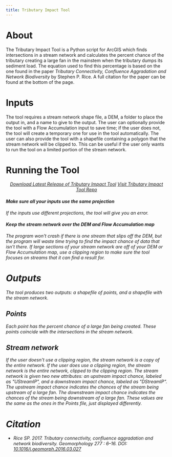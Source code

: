 ```yaml
---
title: Tributary Impact Tool
---
```


# About
The Tributary Impact Tool is a Python script for ArcGIS which finds intersections in a stream network and calculates the percent chance of the tributary creating a large fan in the mainstem when the tributary dumps its sediment load. The equation used to find this percentage is based on the one found in the paper *Tributary Connectivity, Confluence Aggradation and Network Biodiversity* by Stephen P. Rice. A full citation for the paper can be found at the bottom of the page.

# Inputs
The tool requires a stream network shape file, a DEM, a folder to place the output in, and a name to give to the output. The user can optionally provide the tool with a Flow Accumulation input to save time; if the user does not, the tool will create a temporary one for use in the tool automatically. The user can also provide the tool with a shapefile containing a polygon that the stream network will be clipped to. This can be useful if the user only wants to run the tool on a limited portion of the stream network.

# Running the Tool
<div align="center">
  <a class="button" href="https://github.com/Riverscapes/TributaryImpact/releases/latest"><i class="fa fa-github"/> Download Latest Release of Tributary Impact Tool</a>
  <a class="button" href="https://github.com/Riverscapes/TributaryImpact"><i class="fa fa-github"/> Visit Tributary Impact Tool Repo</a>  
</div>
  
#### Make sure all your inputs use the same projection
If the inputs use different projections, the tool will give you an error.
#### Keep the stream network over the DEM and Flow Accumulation map
The program won't crash if there is one stream that slips off the DEM, but the program will waste time trying to find the impact chance of data that isn't there. If large sections of your stream network are off of your DEM or Flow Accumulation map, use a clipping region to make sure the tool focuses on streams that it can find a result for.

# Outputs
The tool produces two outputs: a shapefile of points, and a shapefile with the stream network.

## Points
Each point has the percent chance of a large fan being created. These points coincide with the intersections in the stream network.

## Stream network
If the user doesn't use a clipping region, the stream network is a copy of the entire network. If the user does use a clipping region, the stream network is the entire network, clipped to the clipping region. The stream network is given two new attributes: an upstream impact chance, labeled as "UStreamIP", and a downstream impact chance, labeled as "DStreamIP". The upstream impact chance indicates the chances of the stream being upstream of a large fan. The downstream impact chance indicates the chances of the stream being downstream of a large fan. These values are the same as the ones in the Points file, just displayed differently.

# Citation
- Rice SP. 2017. Tributary connectivity, confluence aggradation and network biodiversity. Geomorphology 277 : 6–16. DOI: [10.1016/j.geomorph.2016.03.027](http://dx.doi.org/10.1016/j.geomorph.2016.03.027)
